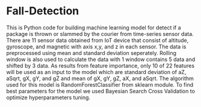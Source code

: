 # Fall-Detection

This is Python code for building machine learning model for detect if a package is thrown or slammed by the courier from time-series sensor data.
There are 11 sensor data obtained from IoT device that consist of altitude, gyroscope, and magnetic with axis x,y, and z in each sensor.
The data is preprocessed using mean and standard deviation seperately. Rolling window is also used to calculate the data with 1 window contains 5 data and shifted by 3 data.
As results from feature importance, only 10 of 22 features will be used as an input to the model which are standard deviation of aZ, aSqrt, gX, gY, and gZ and mean of gX, gY, gZ, aX, and aSqrt.
The algorithm used for this model is RandomForestClassifier from sklearn module. To find best parameters for the model we used Bayesian Search Cross Validation to optimize hyperparameters tuning.
